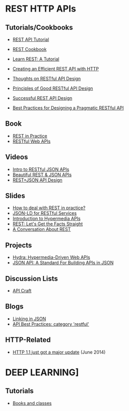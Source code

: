 # REST HTTP APIs

## Tutorials/Cookbooks

- [REST API Tutorial](http://www.restapitutorial.com/)
- [REST Cookbook](http://restcookbook.com/Basics/hateoas/)

- [Learn REST: A Tutorial](http://rest.elkstein.org/)
- [Creating an Efficient REST API with
  HTTP](http://mark-kirby.co.uk/2013/creating-a-true-rest-api/)
- [Thoughts on RESTful API
  Design](https://restful-api-design.readthedocs.org/en/latest/)
- [Principles of Good RESTful API
  Design](http://codeplanet.io/principles-good-restful-api-design/)
- [Successful REST API
  Design](http://blog.clevertech.biz/post/successful-rest-api-design)
- [Best Practices for Designing a Pragmatic RESTful
  API](http://www.vinaysahni.com/best-practices-for-a-pragmatic-restful-api)


## Book
- [REST in Practice](http://shop.oreilly.com/product/9780596805838.do)
- [RESTful Web APIs](http://shop.oreilly.com/product/0636920028468.do)

## Videos

- [Intro to RESTful JSON APIs](https://www.youtube.com/watch?v=jApGMm5SQzs)
- [Beautiful REST & JSON APIs](https://www.youtube.com/watch?v=ItXLn7diNAk)
- [REST+JSON API Design](https://www.youtube.com/watch?v=hdSrT4yjS1g)


## Slides

- [How to deal with REST in practice?](https://speakerdeck.com/jaytaph/rest-in-practice-froscon-2012)
- [JSON-LD for RESTful Services](http://pt.slideshare.net/lanthaler/jsonld-for-restful-services)
- [Introduction to Hypermedia APIs](http://pt.slideshare.net/SmartLogic/intro-to-hypermedia-for-docs)
- [REST: Let's Get the Facts Straight](http://pt.slideshare.net/juokaz/rest-lets-get-the-facts-straight-fowa-london)
- [A Conversation About REST](http://pt.slideshare.net/notmessenger/a-conversation-about-rest-extended-version)



## Projects

- [Hydra: Hypermedia-Driven Web APIs](http://www.hydra-cg.com)
- [JSON API: A Standard For Building APIs in JSON](http://jsonapi.org/)

## Discussion Lists

- [API Craft](api-craft@googlegroups.com)


## Blogs

- [Linking in JSON](http://www.mnot.net/blog/2011/11/25/linking_in_json)
- [API Best Practices: category 'restful'](https://blog.apigee.com/taglist/restful)


## HTTP-Related

- [HTTP 1.1 just got a major update](http://evertpot.com/http-11-updated) (June 2014)

# DEEP LEARNING]

## Tutorials
- [Books and classes](https://github.com/guillaume-chevalier/Awesome-Deep-Learning-Resources)
